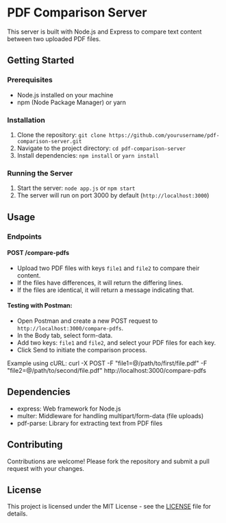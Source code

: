 # PDF Comparison Server

This server is built with Node.js and Express to compare text content between two uploaded PDF files.

## Getting Started

### Prerequisites

- Node.js installed on your machine
- npm (Node Package Manager) or yarn

### Installation

1. Clone the repository: `git clone https://github.com/yourusername/pdf-comparison-server.git`
2. Navigate to the project directory: `cd pdf-comparison-server`
3. Install dependencies: `npm install` or `yarn install`

### Running the Server

1. Start the server: `node app.js` or `npm start`
2. The server will run on port 3000 by default (`http://localhost:3000`)

## Usage

### Endpoints

#### POST /compare-pdfs

- Upload two PDF files with keys `file1` and `file2` to compare their content.
- If the files have differences, it will return the differing lines.
- If the files are identical, it will return a message indicating that.

#### Testing with Postman:

- Open Postman and create a new POST request to `http://localhost:3000/compare-pdfs`.
- In the Body tab, select form-data.
- Add two keys: `file1` and `file2`, and select your PDF files for each key.
- Click Send to initiate the comparison process.

Example using cURL:
curl -X POST -F "file1=@/path/to/first/file.pdf" -F "file2=@/path/to/second/file.pdf" http://localhost:3000/compare-pdfs

## Dependencies

- express: Web framework for Node.js
- multer: Middleware for handling multipart/form-data (file uploads)
- pdf-parse: Library for extracting text from PDF files

## Contributing

Contributions are welcome! Please fork the repository and submit a pull request with your changes.

## License

This project is licensed under the MIT License - see the [LICENSE](LICENSE) file for details.
